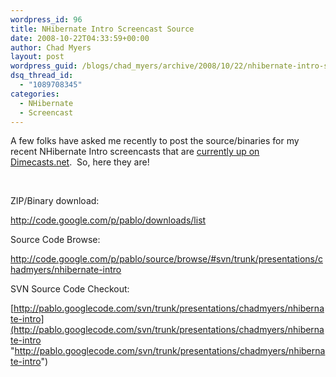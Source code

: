```yaml
---
wordpress_id: 96
title: NHibernate Intro Screencast Source
date: 2008-10-22T04:33:59+00:00
author: Chad Myers
layout: post
wordpress_guid: /blogs/chad_myers/archive/2008/10/22/nhibernate-intro-screencast-source.aspx
dsq_thread_id:
  - "1089708345"
categories:
  - NHibernate
  - Screencast
---
```

A few folks have asked me recently to post the source/binaries for my recent NHibernate Intro screencasts that are [currently up on Dimecasts.net](http://www.dimecasts.net/Casts/CastDetails/54).&#160; So, here they are!

&#160;

ZIP/Binary download:

<http://code.google.com/p/pablo/downloads/list>

Source Code Browse:

<http://code.google.com/p/pablo/source/browse/#svn/trunk/presentations/chadmyers/nhibernate-intro>

SVN Source Code Checkout:

[http://pablo.googlecode.com/svn/trunk/presentations/chadmyers/nhibernate-intro](http://pablo.googlecode.com/svn/trunk/presentations/chadmyers/nhibernate-intro "http://pablo.googlecode.com/svn/trunk/presentations/chadmyers/nhibernate-intro")